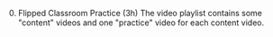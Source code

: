 0) Flipped Classroom Practice (3h)
The video playlist contains some "content" videos and one "practice" video for each content video.

